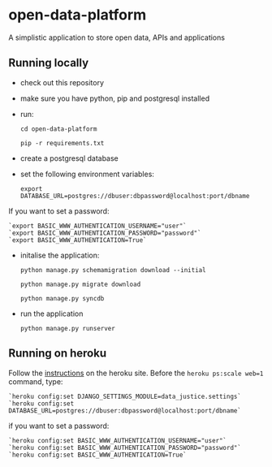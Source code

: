 open-data-platform
==================

A simplistic application to store open data, APIs and applications


Running locally
---------------

- check out this repository
- make sure you have python, pip and postgresql installed
- run:

    `cd open-data-platform`
    
    `pip -r requirements.txt`

- create a postgresql database
- set the following environment variables:

    `export DATABASE_URL=postgres://dbuser:dbpassword@localhost:port/dbname`

If you want to set a password:

    `export BASIC_WWW_AUTHENTICATION_USERNAME="user"`
    `export BASIC_WWW_AUTHENTICATION_PASSWORD="password"`
    `export BASIC_WWW_AUTHENTICATION=True`


- initalise the application:

    `python manage.py schemamigration download --initial`

    `python manage.py migrate download`

    `python manage.py syncdb`

- run the application

    `python manage.py runserver`


Running on heroku
-----------------

Follow the [instructions](https://devcenter.heroku.com/articles/getting-started-with-django) on the heroku site. Before the `heroku ps:scale web=1` command, type:

    `heroku config:set DJANGO_SETTINGS_MODULE=data_justice.settings`
    `heroku config:set DATABASE_URL=postgres://dbuser:dbpassword@localhost:port/dbname`

if you want to set a password:

    `heroku config:set BASIC_WWW_AUTHENTICATION_USERNAME="user"`
    `heroku config:set BASIC_WWW_AUTHENTICATION_PASSWORD="password"`
    `heroku config:set BASIC_WWW_AUTHENTICATION=True`
